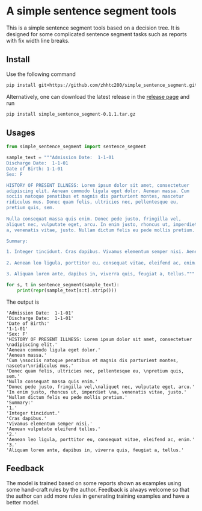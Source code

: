 # A simple sentence segment tools

This is a simple sentence segment tools based on a decision tree. It is designed for some complicated sentence segment
tasks such as reports with fix width line breaks.


## Install

Use the following command
```bash
pip install git+https://github.com/zhhtc200/simple_sentence_segment.git
```
Alternatively, one can download the latest release in the [release page](https://github.com/zhhtc200/simple_sentence_segment/releases) and run
```bash
pip install simple_sentence_segment-0.1.1.tar.gz
```


## Usages

```python
from simple_sentence_segment import sentence_segment

sample_text = """Admission Date:  1-1-01      
Discharge Date:  1-1-01
Date of Birth: 1-1-01  
Sex: F

HISTORY OF PRESENT ILLNESS: Lorem ipsum dolor sit amet, consectetuer 
adipiscing elit. Aenean commodo ligula eget dolor. Aenean massa. Cum 
sociis natoque penatibus et magnis dis parturient montes, nascetur
ridiculus mus. Donec quam felis, ultricies nec, pellentesque eu, 
pretium quis, sem.
 
Nulla consequat massa quis enim. Donec pede justo, fringilla vel,
aliquet nec, vulputate eget, arcu. In enim justo, rhoncus ut, imperdiet 
a, venenatis vitae, justo. Nullam dictum felis eu pede mollis pretium. 

Summary:

1. Integer tincidunt. Cras dapibus. Vivamus elementum semper nisi. Aenean vulputate eleifend tellus.
 
2. Aenean leo ligula, porttitor eu, consequat vitae, eleifend ac, enim. 

3. Aliquam lorem ante, dapibus in, viverra quis, feugiat a, tellus."""

for s, t in sentence_segment(sample_text):
    print(repr(sample_text[s:t].strip()))
```

The output is
```
'Admission Date:  1-1-01'
'Discharge Date:  1-1-01'
'Date of Birth:'
'1-1-01'
'Sex: F'
'HISTORY OF PRESENT ILLNESS: Lorem ipsum dolor sit amet, consectetuer \nadipiscing elit.'
'Aenean commodo ligula eget dolor.'
'Aenean massa.'
'Cum \nsociis natoque penatibus et magnis dis parturient montes, nascetur\nridiculus mus.'
'Donec quam felis, ultricies nec, pellentesque eu, \npretium quis, sem.'
'Nulla consequat massa quis enim.'
'Donec pede justo, fringilla vel,\naliquet nec, vulputate eget, arcu.'
'In enim justo, rhoncus ut, imperdiet \na, venenatis vitae, justo.'
'Nullam dictum felis eu pede mollis pretium.'
'Summary:'
'1.'
'Integer tincidunt.'
'Cras dapibus.'
'Vivamus elementum semper nisi.'
'Aenean vulputate eleifend tellus.'
'2.'
'Aenean leo ligula, porttitor eu, consequat vitae, eleifend ac, enim.'
'3.'
'Aliquam lorem ante, dapibus in, viverra quis, feugiat a, tellus.'
```

## Feedback

The model is trained based on some reports shown as examples using some hand-craft rules by the author. Feedback is 
always welcome so that the author can add more rules in generating training examples and have a better model.